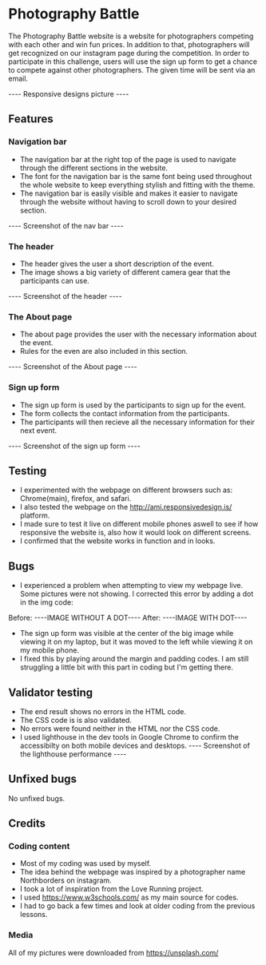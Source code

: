 # Photography Battle
The Photography Battle website is a website for photographers competing with each other and win fun prices. In addition to that, photographers will get recognized on our instagram page during the competition.
In order to participate in this challenge, users will use the sign up form to get a chance to compete against other photographers. The given time will be sent via an email.

---- Responsive designs picture ----

## Features


### Navigation bar

* The navigation bar at the right top of the page is used to navigate through the different sections in the website.
* The font for the navigation bar is the same font being used throughout the whole website to keep everything stylish and fitting with the theme.
* The navigation bar is easily visible and makes it easier to navigate through the website without having to scroll down to your desired section.

---- Screenshot of the nav bar ----

### The header

* The header gives the user a short description of the event.
* The image shows a big variety of different camera gear that the participants can use.


---- Screenshot of the header ----


### The About page

* The about page provides the user with the necessary information about the event.
* Rules for the even are also included in this section.


---- Screenshot of the About page ----


### Sign up form 

* The sign up form is used by the participants to sign up for the event.
* The form collects the contact information from the participants.
* The participants will then recieve all the necessary information for their next event.


---- Screenshot of the sign up form ----




## Testing

* I experimented with the webpage on different browsers such as: Chrome(main), firefox, and safari. 
* I also tested the webpage on the http://ami.responsivedesign.is/ platform. 
* I made sure to test it live on different mobile phones aswell to see if how responsive the website is, also how it would look on different screens.
* I confirmed that the website works in function and in looks.


## Bugs

* I experienced a problem when attempting to view my webpage live. Some pictures were not showing. I corrected this error by adding a dot in the img code:

Before: ----IMAGE WITHOUT A DOT----
After: ----IMAGE WITH DOT----

* The sign up form was visible at the center of the big image while viewing it on my laptop, but it was moved to the left while viewing it on my mobile phone.
* I fixed this by playing around the margin and padding codes. I am still struggling a little bit with this part in coding but I'm getting there.


## Validator testing

* The end result shows no errors in the HTML code.
* The CSS code is is also validated.
* No errors were found neither in the HTML nor the CSS code. 
* I used lighthouse in the dev tools in Google Chrome to confirm the accessibilty on both mobile devices and desktops.
---- Screenshot of the lighthouse performance ----

## Unfixed bugs
No unfixed bugs.

## Credits

### Coding content
* Most of my coding was used by myself.
* The idea behind the webpage was inspired by a photographer name Northborders on instagram.
* I took a lot of inspiration from the Love Running project.
* I used https://www.w3schools.com/ as my main source for codes.
* I had to go back a few times and look at older coding from the previous lessons.

### Media
All of my pictures were downloaded from https://unsplash.com/



